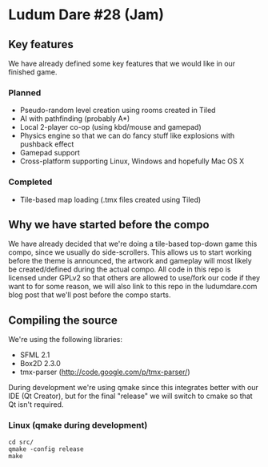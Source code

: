 # Ludum Dare #28 (Jam)

## Key features

We have already defined some key features that we would like in our finished game.

### Planned
- Pseudo-random level creation using rooms created in Tiled
- AI with pathfinding (probably A*)
- Local 2-player co-op (using kbd/mouse and gamepad)
- Physics engine so that we can do fancy stuff like explosions with pushback effect
- Gamepad support
- Cross-platform supporting Linux, Windows and hopefully Mac OS X

### Completed
- Tile-based map loading (.tmx files created using Tiled)

## Why we have started before the compo

We have already decided that we're doing a tile-based top-down game this compo, since we usually do side-scrollers. This allows us to start working before the theme is announced, the artwork and gameplay will most likely be created/defined during the actual compo. All code in this repo is licensed under GPLv2 so that others are allowed to use/fork our code if they want to for some reason, we will also link to this repo in the ludumdare.com blog post that we'll post before the compo starts.

## Compiling the source

We're using the following libraries:
- SFML 2.1
- Box2D 2.3.0
- tmx-parser (http://code.google.com/p/tmx-parser/)

During development we're using qmake since this integrates better with our IDE (Qt Creator), but for the final "release" we will switch to cmake so that Qt isn't required.

### Linux (qmake during development)

    cd src/
    qmake -config release
    make

